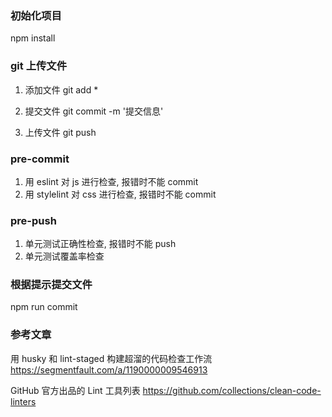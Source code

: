 ### 初始化项目

npm install

### git 上传文件

1. 添加文件
   git add \*

2. 提交文件
   git commit -m '提交信息'

3. 上传文件
   git push

### pre-commit

1. 用 eslint 对 js 进行检查, 报错时不能 commit
2. 用 stylelint 对 css 进行检查, 报错时不能 commit

### pre-push

1. 单元测试正确性检查, 报错时不能 push
2. 单元测试覆盖率检查

### 根据提示提交文件

npm run commit

### 参考文章

用 husky 和 lint-staged 构建超溜的代码检查工作流
https://segmentfault.com/a/1190000009546913

GitHub 官方出品的 Lint 工具列表
https://github.com/collections/clean-code-linters
